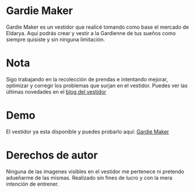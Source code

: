 # Gardie Maker
Gardie Maker es un vestidor que realicé tomando como base el mercado de Eldarya. Aquí podrás crear y vestir a la Gardienne de tus sueños como siempre quisiste y sin ninguna limitación.

# Nota
Sigo trabajando en la recolección de prendas e intentando mejorar, optimizar y corregir los problemas que surjan en el vestidor. Puedes ver las últimas novedades en el [blog del vestidor](https://gardiemaker.tumblr.com/)

# Demo
El vestidor ya esta disponible y puedes probarlo aquí: [Gardie Maker](https://gardiemaker.tumblr.com/es/wardrobe)

# Derechos de autor
Ninguna de las imagenes visibles en el vestidor me pertenece ni pretendo adueñarme de las mismas. Realizado sin fines de lucro y con la mera intención de entrener.